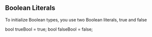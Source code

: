 ## Boolean Literals
To initialize Boolean types, you use two Boolean literals, true and false

bool trueBool = true;
bool falseBool = false;
